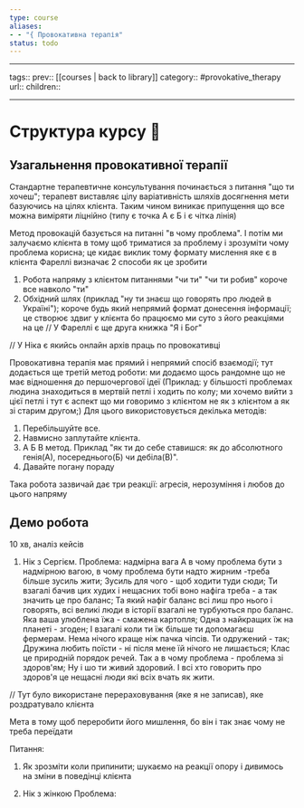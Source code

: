 ```yaml
---
type: course
aliases: 
- - "{ Провокативна терапія"
status: todo
---
```


---
tags::
prev:: [[courses | back to library]]
category:: #provokative_therapy
url::
children::

---


# Структура курсу 🧾

## Узагальнення провокативної терапії

Стандартне терапевтичне консультування починається з питання "що ти хочеш"; терапевт виставляє цілу варіативність шляхів досягнення мети базуючись на цілях клієнта. 
Таким чином виникає припущення що все можна виміряти ліцнійно (типу є точка А є Б і є чітка лінія)

Метод провокацій базується на питанні "в чому проблема". І потім ми залучаємо клієнта в тому щоб триматися за проблему і зрозуміти чому проблема корисна; це кидає виклик тому формату мислення яке є в клієнта
Фареллі визначає 2 способи як це зробити
1. Робота напряму з клієнтом питаннями "чи ти" "чи ти робив" короче все навколо "ти"
2. Обхідний шлях (приклад "ну ти знаєш що говорять про людей в Україні"); короче будь який непрямий формат донесення інформації; це створює здвиг у клієнта бо працюємо ми суто з його реакціями на це
// У Фареллі є ще друга книжка "Я і Бог"

// У Ніка є якийсь онлайн архів праць по провокативці

Провокативна терапія має прямий і непрямий спосіб взаємодії; тут додається ще третій метод роботи: ми додаємо щось рандомне що не має відношення до першочергової ідеї (Приклад: у більшості проблемах людина знаходиться в мертвій петлі і ходить по колу; ми хочемо вийти з цієї петлі і тут є аспект що ми говоримо з клієнтом не як з клієнтом а як зі старим другом;)
Для цього використовується декілька методів:
1. Перебільшуйте все. 
2. Навмисно заплутайте клієнта.
3. А Б В метод. Приклад "як ти до себе ставишся: як до абсолютного генія(А), посереднього(Б) чи дебіла(В)". 
4. Давайте погану пораду

Така робота зазвичай дає три реакції: агресія, нерозуміння і любов до цього напряму
## Демо робота

10 хв, аналіз кейсів
1. Нік з Сергієм. Проблема: надмірна вага
А в чому проблема бути з надмірною вагою, в чому проблема бути надто жирним -треба більше зусиль жити; Зусиль для чого - щоб ходити туди сюди; Ти взагалі бачив цих худих і нещасних тобі воно нафіга треба - а так значить це про баланс; Та який нафіг баланс всі лиш про нього і говорять, всі великі люди в історії взагалі не турбуються про баланс. Яка ваша улюблена їжа - смажена картопля; Одна з найкращих їж на планеті - згоден; І взагалі коли ти їж більше ти допомагаєш фермерам. Нема нічого краще ніж пачка чіпсів. Ти одружений - так; Дружина любить поїсти - ні після мене їй нічого не лишається; Клас це природній порядок речей. Так а в чому проблема - проблема зі здоров'ям; Ну і шо ти живий здоровий. І всі хто говорить про здоров'я це нещасні люди які всіх вчать як жити. 

// Тут було використане перераховування (яке я не записав), яке роздратувало клієнта

Мета в тому щоб переробити його мишлення, бо він і так знає чому не треба переїдати

Питання:
1. Як зрозміти коли припинити; шукаємо на реакції опору і дивимось на зміни в поведінці клієнта

1. Нік з жінкою
Проблема: 